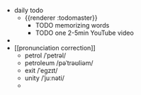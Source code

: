 - daily todo
	- {{renderer :todomaster}}
		- TODO memorizing words
		- TODO one 2-5min YouTube video
-
- [[pronunciation correction]]
	- petrol    /ˈpetrəl/
	- petroleum    /pəˈtrəʊliəm/
	- exit    /ˈeɡzɪt/
	- unity    /ˈjuːnəti/
	-